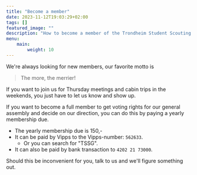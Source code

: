 ```yaml
---
title: "Become a member"
date: 2023-11-12T19:03:29+02:00
tags: []
featured_image: ""
description: "How to become a member of the Trondheim Student Scouting Group"
menu:
    main:
        weight: 10
---
```


We're always looking for new members, our favorite motto is

> The more, the merrier!

If you want to join us for Thursday meetings and cabin trips in the weekends,
you just have to let us know and show up.

If you want to become a full member to get voting rights for our general
assembly and decide on our direction, you can do this by paying a yearly
membership due.

- The yearly membership due is 150,-
- It can be paid by Vipps to the Vipps-number: `562633`.
  - Or you can search for "TSSG".
- It can also be paid by bank transaction to `4202 21 73000`.

Should this be inconvenient for you, talk to us and we'll figure something out.
